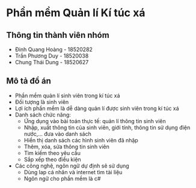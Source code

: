 # Phần mềm Quản lí Kí túc xá
## Thông tin thành viên nhóm
- Đinh Quang Hoàng - 18520282 
- Trần Phương Duy  - 18520038
- Chung Thái Dung  - 18520627
## Mô tả đồ án
- Phần mềm quản lí sinh viên trong kí túc xá
- Đối tượng là sinh viên
- Lợi ích phần mềm là dễ dàng quản lí được sinh viên trong kí túc xá
- Danh sách chức năng:
  +	Ứng dụng vào bài toán thực tế: quản lí thông tin sinh viên
  +	Nhập, xuất thông tin của sinh viên, giới tính, thông tin sử dụng điện nước,...  đưa vào danh sách
  +	Hiển thị danh sách các hình sinh viên đã nhập
  + Thêm, xóa, sửa thông tin sinh viên
  + Tìm kiếm theo yêu cầu
  + Sắp xếp theo điều kiện
- Các công nghệ, ngôn ngữ dự định sẽ sử dụng
  + Dùng lap cá nhân và internet tìm tài liệu
  + Ngôn ngữ cho phần mềm là c#
